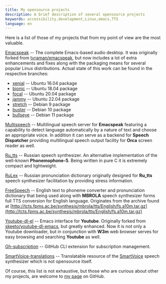 ```yaml
---
title: My opensource projects
description: A brief description of several opensource projects
keywords: accessibility,development,Linux,emacs,TTS
language: en
---
```


Here is a list of those of my projects that from my point of view
are the most valuable.

[Emacspeak](https://github.com/poretsky/emacspeak) -- The complete
Emacs-based audio desktop. It was originally forked from
[tvraman/emacspeak](https://github.com/tvraman/emacspeak), but now
includes a lot of extra enhancements and fixes along with the
packaging means for several popular Linux distributions. Actual state
of this work can be found in the respective branches:

- [xenial](https://github.com/poretsky/emacspeak/tree/xenial) --
  Ubuntu 16.04 package
- [bionic](https://github.com/poretsky/emacspeak/tree/bionic) --
  Ubuntu 18.04 package
- [focal](https://github.com/poretsky/emacspeak/tree/focal) --
  Ubuntu 20.04 package
- [jammy](https://github.com/poretsky/emacspeak/tree/jammy) --
  Ubuntu 22.04 package
- [stretch](https://github.com/poretsky/emacspeak/tree/stretch) --
  Debian 9 package
- [buster](https://github.com/poretsky/emacspeak/tree/buster) --
  Debian 10 package
- [bullseye](https://github.com/poretsky/emacspeak/tree/bullseye) --
  Debian 11 package

[Multispeech](https://github.com/poretsky/multispeech) -- Multilingual
speech server for **Emacspeak** featuring a capability to detect
language automatically by a nature of text and choose an appropriate
voice. In addition it can serve as a backend for **Speech Dispatcher**
providing multilingual speech output facility for **Orca** screen
reader as well.

[Ru_tts](https://github.com/poretsky/ru_tts) -- Russian speech
synthesizer. An alternative implementation of the well-known
**Phonemophone-5**. Being written in pure C it is extremely compact
and lightweight.

[RuLex](https://github.com/poretsky/rulex) -- Russian pronunciation
dictionary originally designed for **Ru_tts** speech synthesizer
facilitation by providing stress information.

[FreeSpeech](https://github.com/poretsky/freespeech) -- English text
to phoneme converter and pronunciation dictionary that being used
along with **MBROLA** speech synthesizer forms full TTS conversion for
English language. Originates from the archive found at
[http://tcts.fpms.ac.be/synthesis/mbrola/tts/English/fs.a10m.tar.gz](http://tcts.fpms.ac.be/synthesis/mbrola/tts/English/fs.a10m.tar.gz)

[Youtube-dl-el](https://github.com/poretsky/youtube-dl-emacs) -- Emacs
interface for **Youtube**. Originally forked from
[skeeto/youtube-dl-emacs](https://github.com/skeeto/youtube-dl-emacs),
but greatly enhanced. Now it is not only a Youtube downloader, but in
conjunction with **W3m** web browser serves for easy browsing and
searching **Youtube** as well.

[Gh-subscription](https://github.com/poretsky/gh-subscription) --
GitHub CLI extension for subscription management.

[SmartVoice-translations](https://github.com/poretsky/SmartVoice-translations) --
Translatable resource of the [SmartVoice](android/smartvoice/index.md)
speech synthesizer which is not opensource itself.

Of course, this list is not exhaustive, but those who are curious
about other my projects, are welcome to
[my page](https://github.com/poretsky) on GitHub.
